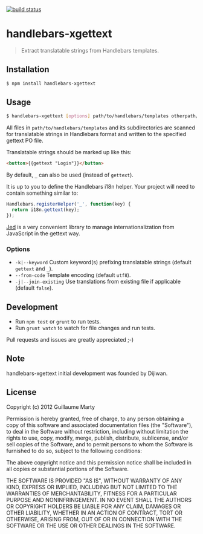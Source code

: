 [![build status](https://secure.travis-ci.org/gmarty/handlebars-xgettext.png)](http://travis-ci.org/gmarty/handlebars-xgettext)

# handlebars-xgettext
> Extract translatable strings from Handlebars templates.

## Installation
``` bash
$ npm install handlebars-xgettext
```

## Usage
``` bash
$ handlebars-xgettext [options] path/to/handlebars/templates otherpath/translation.po
```
All files in `path/to/handlebars/templates` and its subdirectories are scanned for translatable strings in Handlebars format and written to the specified gettext PO file.

Translatable strings should be marked up like this:
``` html
<button>{{gettext "Login"}}</button>
```
By default, `_` can also be used (instead of `gettext`).

It is up to you to define the Handlebars i18n helper. Your project will need to contain something similar to:
``` javascript
Handlebars.registerHelper('_', function(key) {
  return i18n.gettext(key);
});
```
[Jed](http://slexaxton.github.com/Jed/) is a very convenient library to manage internationalization from JavaScript in the gettext way.

### Options
* `-k|--keyword` Custom keyword(s) prefixing translatable strings (default `gettext` and `_`).
* `--from-code` Template encoding (default `utf8`).
* `-j|--join-existing` Use translations from existing file if applicable (default `false`).

## Development

* Run `npm test` or `grunt` to run tests.
* Run `grunt watch` to watch for file changes and run tests.

Pull requests and issues are greatly appreciated ;-)

## Note

handlebars-xgettext initial development was founded by Dijiwan.

## License

Copyright (c) 2012 Guillaume Marty

Permission is hereby granted, free of charge, to any person
obtaining a copy of this software and associated documentation
files (the "Software"), to deal in the Software without
restriction, including without limitation the rights to use,
copy, modify, merge, publish, distribute, sublicense, and/or sell
copies of the Software, and to permit persons to whom the
Software is furnished to do so, subject to the following
conditions:

The above copyright notice and this permission notice shall be
included in all copies or substantial portions of the Software.

THE SOFTWARE IS PROVIDED "AS IS", WITHOUT WARRANTY OF ANY KIND,
EXPRESS OR IMPLIED, INCLUDING BUT NOT LIMITED TO THE WARRANTIES
OF MERCHANTABILITY, FITNESS FOR A PARTICULAR PURPOSE AND
NONINFRINGEMENT. IN NO EVENT SHALL THE AUTHORS OR COPYRIGHT
HOLDERS BE LIABLE FOR ANY CLAIM, DAMAGES OR OTHER LIABILITY,
WHETHER IN AN ACTION OF CONTRACT, TORT OR OTHERWISE, ARISING
FROM, OUT OF OR IN CONNECTION WITH THE SOFTWARE OR THE USE OR
OTHER DEALINGS IN THE SOFTWARE.
